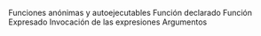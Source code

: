 Funciones anónimas y autoejecutables
Función declarado
Función Expresado 
Invocación de las expresiones 
Argumentos
